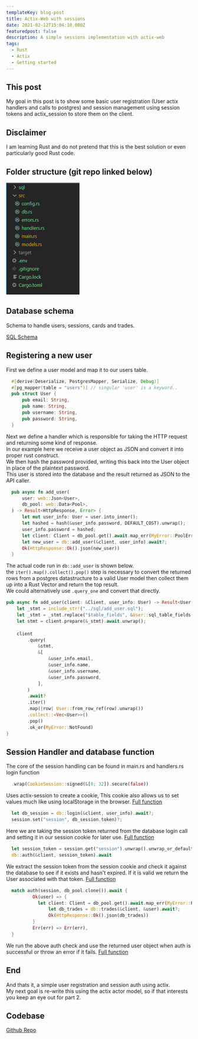 ```yaml
---
templateKey: blog-post
title: Actix-Web with sessions
date: 2021-02-12T15:04:10.000Z
featuredpost: false
description: A simple sessions implementation with actix-web
tags:
  - Rust
  - Actix
  - Getting started
---
```


## This post

My goal in this post is to show some basic user registration (User actix handlers and calls to postgres) and session management using session tokens and actix_session to store them on the client.

## Disclaimer

I am learning Rust and do not pretend that this is the best solution or even particularly good Rust code.

## Folder structure (git repo linked below)

![Basic folder setup](FolderStructure.PNG)


## Database schema

Schema to handle users, sessions, cards and trades.

[SQL Schema](https://github.com/dbetteridge/actix-session-example/blob/master/sql/schema.sql)

## Registering a new user

First we define a user model and map it to our users table.
```rust
  #[derive(Deserialize, PostgresMapper, Serialize, Debug)]
  #[pg_mapper(table = "users")] // singular 'user' is a keyword..
  pub struct User {
      pub email: String,
      pub name: String,
      pub username: String,
      pub password: String,
  }
```

Next we define a handler which is responsible for taking the HTTP request and returning some kind of response.  
In our example here we receive a user object as JSON and convert it into proper rust construct.  
We then hash the password provided, writing this back into the User object in place of the plaintext password.  
This user is stored into the database and the result returned as JSON to the API caller.

```rust
  pub async fn add_user(
      user: web::Json<User>,
      db_pool: web::Data<Pool>,
  ) -> Result<HttpResponse, Error> {
      let mut user_info: User = user.into_inner();
      let hashed = hash(&user_info.password, DEFAULT_COST).unwrap();
      user_info.password = hashed;
      let client: Client = db_pool.get().await.map_err(MyError::PoolError)?;
      let new_user = db::add_user(&client, user_info).await?;
      Ok(HttpResponse::Ok().json(new_user))
  }
```

The actual code run in `db::add_user` is shown below.  
the `iter().map().collect().pop()` step is necessary to convert the returned rows from a postgres datastructure to a valid User model 
then collect them up into a Rust Vector and return the top result.  
We could alternatively use `.query_one` and convert that directly.

```rust
pub async fn add_user(client: &Client, user_info: User) -> Result<User, MyError> {
    let _stmt = include_str!("../sql/add_user.sql");
    let _stmt = _stmt.replace("$table_fields", &User::sql_table_fields());
    let stmt = client.prepare(&_stmt).await.unwrap();

    client
        .query(
            &stmt,
            &[
                &user_info.email,
                &user_info.name,
                &user_info.username,
                &user_info.password,
            ],
        )
        .await?
        .iter()
        .map(|row| User::from_row_ref(row).unwrap())
        .collect::<Vec<User>>()
        .pop()
        .ok_or(MyError::NotFound)
}
```

## Session Handler and database function

The core of the session handling can be found in main.rs and handlers.rs login function

```rust
  .wrap(CookieSession::signed(&[0; 32]).secure(false))
```
Uses actix-session to create a cookie, This cookie also allows us to set values much like using localStorage in the browser. 
[Full function](https://github.com/dbetteridge/actix-session-example/blob/master/src/main.rs#L24)

```rust
  let db_session = db::login(&client, user_info).await?;
  session.set("session", db_session.token)?;
```
Here we are taking the session token returned from the database login call and setting it in our session cookie for later use.
[Full function](https://github.com/dbetteridge/actix-session-example/blob/master/src/handlers.rs#L30)

```rust
  let session_token = session.get("session").unwrap().unwrap_or_default();
  db::auth(&client, session_token).await
```
We extract the session token from the session cookie and check it against the database to see if it exists and hasn't expired.
If it is valid we return the User associated with that token.
[Full function](https://github.com/dbetteridge/actix-session-example/blob/master/src/handlers.rs#L116)

```rust
  match auth(session, db_pool.clone()).await {
          Ok(user) => {
            let client: Client = db_pool.get().await.map_err(MyError::PoolError)?;
                let db_trades = db::trades(&client, &user).await?;
                Ok(HttpResponse::Ok().json(db_trades))
          }
          Err(err) => Err(err),
  }
```
We run the above auth check and use the returned user object when auth is successful or throw an error if it fails.
[Full function](https://github.com/dbetteridge/actix-session-example/blob/master/src/handlers.rs#L63)

## End

And thats it, a simple user registration and session auth using actix.  
My next goal is re-write this using the actix actor model, so if that interests you keep an eye out for part 2.


## Codebase

[Github Repo](https://github.com/dbetteridge/actix-session-example)
